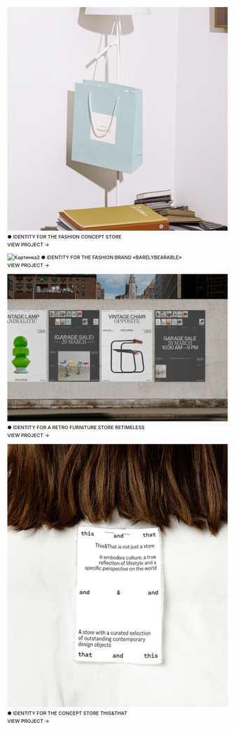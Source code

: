 ![Картинка](image3.png)
● IDENTITY FOR THE FASHION CONCEPT STORE
<br>VIEW PROJECT →

![Картинка2](980497193048809.65e5c726574fc.png)
● IDENTITY FOR THE FASHION BRAND «BARELYBEARABLE»
<br>VIEW PROJECT →

![Картинка3](a07094167553747.642be5d964ab3.png)
● IDENTITY FOR A RETRO FURNITURE STORE RETIMELESS
<br>VIEW PROJECT →

![Картинка3](e64ae2189707623.65afaa5d98e1b.png)
● IDENTITY FOR THE CONCEPT STORE THIS&THAT
<br>VIEW PROJECT →

<style>
p {
            /* Скрыть скроллбары */
        ::-webkit-scrollbar {
            display: none;
        }
        body {
            scrollbar-width: none; /* Firefox */
        }
font-family: 'Inter', sans-serif; font-size: 11px; line-height: 18px; font-weight: 520;"
}
</style>

